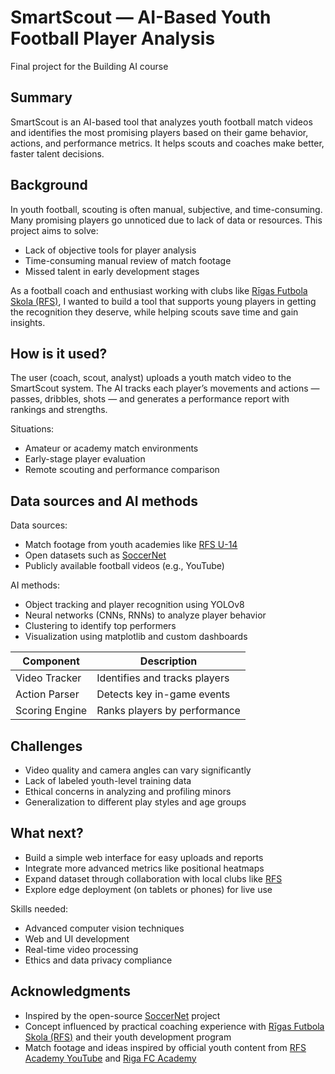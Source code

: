 # SmartScout — AI-Based Youth Football Player Analysis

Final project for the Building AI course

## Summary

SmartScout is an AI-based tool that analyzes youth football match videos and identifies the most promising players based on their game behavior, actions, and performance metrics. It helps scouts and coaches make better, faster talent decisions.

## Background

In youth football, scouting is often manual, subjective, and time-consuming. Many promising players go unnoticed due to lack of data or resources. This project aims to solve:

* Lack of objective tools for player analysis  
* Time-consuming manual review of match footage  
* Missed talent in early development stages  

As a football coach and enthusiast working with clubs like [Rīgas Futbola Skola (RFS)](https://fkrfs.lv), I wanted to build a tool that supports young players in getting the recognition they deserve, while helping scouts save time and gain insights.

## How is it used?

The user (coach, scout, analyst) uploads a youth match video to the SmartScout system. The AI tracks each player’s movements and actions — passes, dribbles, shots — and generates a performance report with rankings and strengths.

Situations:
* Amateur or academy match environments  
* Early-stage player evaluation  
* Remote scouting and performance comparison  



## Data sources and AI methods

Data sources:
* Match footage from youth academies like [RFS U-14](https://www.youtube.com/@rfsacademy3152)  
* Open datasets such as [SoccerNet](https://www.soccer-net.org/)  
* Publicly available football videos (e.g., YouTube)

AI methods:
* Object tracking and player recognition using YOLOv8  
* Neural networks (CNNs, RNNs) to analyze player behavior  
* Clustering to identify top performers  
* Visualization using matplotlib and custom dashboards  

| Component      | Description                     |
|----------------|---------------------------------|
| Video Tracker  | Identifies and tracks players   |
| Action Parser  | Detects key in-game events      |
| Scoring Engine | Ranks players by performance    |

## Challenges

* Video quality and camera angles can vary significantly  
* Lack of labeled youth-level training data  
* Ethical concerns in analyzing and profiling minors  
* Generalization to different play styles and age groups  

## What next?

* Build a simple web interface for easy uploads and reports  
* Integrate more advanced metrics like positional heatmaps  
* Expand dataset through collaboration with local clubs like [RFS](https://fkrfs.lv)  
* Explore edge deployment (on tablets or phones) for live use  

Skills needed:
* Advanced computer vision techniques  
* Web and UI development  
* Real-time video processing  
* Ethics and data privacy compliance  

## Acknowledgments

* Inspired by the open-source [SoccerNet](https://www.soccer-net.org/) project  
* Concept influenced by practical coaching experience with [Rīgas Futbola Skola (RFS)](https://fkrfs.lv) and their youth development program  
* Match footage and ideas inspired by official youth content from [RFS Academy YouTube](https://www.youtube.com/@rfsacademy3152) and [Riga FC Academy](https://rigafc.lv/en/academy)  

